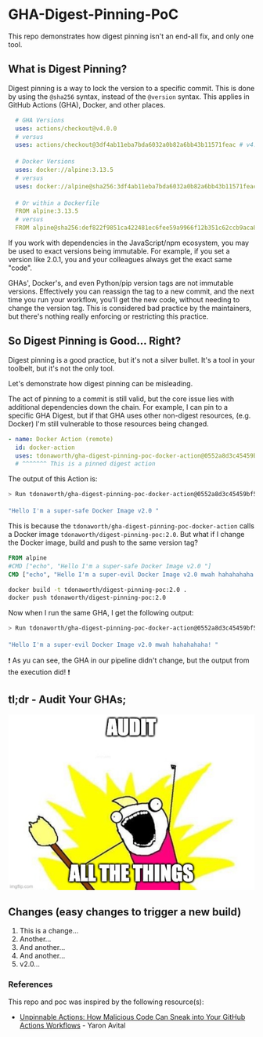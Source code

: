 # GHA-Digest-Pinning-PoC
This repo demonstrates how digest pinning isn't an end-all fix, and only one tool. 

## What is Digest Pinning?
Digest pinning is a way to lock the version to a specific commit. This is done by using the `@sha256` syntax, instead of the `@version` syntax. This applies in GitHub Actions (GHA), Docker, and other places.

```yaml
  # GHA Versions
  uses: actions/checkout@v4.0.0
  # versus
  uses: actions/checkout@3df4ab11eba7bda6032a0b82a6bb43b11571feac # v4.0.0

  # Docker Versions
  uses: docker://alpine:3.13.5
  # versus
  uses: docker://alpine@sha256:3df4ab11eba7bda6032a0b82a6bb43b11571feac # 3.13.5

  # Or within a Dockerfile
  FROM alpine:3.13.5
  # versus
  FROM alpine@sha256:def822f9851ca422481ec6fee59a9966f12b351c62ccb9aca841526ffaa9f748 # 3.13.5
```

If you work with dependencies in the JavaScript/npm ecosystem, you may be used to exact versions being immutable. For example, if you set a version like 2.0.1, you and your colleagues always get the exact same "code".

GHAs', Docker's, and even Python/pip version tags are not immutable versions. Effectively you can reassign the tag to a new commit, and the next time you run your workflow, you'll get the new code, without needing to change the version tag. This is considered bad practice by the maintainers, but there's nothing really enforcing or restricting this practice.

## So Digest Pinning is Good... Right?
Digest pinning is a good practice, but it's not a silver bullet. It's a tool in your toolbelt, but it's not the only tool.

Let's demonstrate how digest pinning can be misleading.

The act of pinning to a commit is still valid, but the core issue lies with additional dependencies down the chain. For example, I can pin to a specific GHA Digest, but if that GHA uses other non-digest resources, (e.g. Docker) I'm still vulnerable to those resources being changed.

```yaml
- name: Docker Action (remote)
  id: docker-action
  uses: tdonaworth/gha-digest-pinning-poc-docker-action@0552a8d3c45459bf5b7332525a853aaaeab9ee92 # v1.1.0
  # ^^^^^^^ This is a pinned digest action
```

The output of this Action is:

```bash
> Run tdonaworth/gha-digest-pinning-poc-docker-action@0552a8d3c45459bf5b7332525a853aaaeab9ee92

"Hello I'm a super-safe Docker Image v2.0 "
```

This is because the `tdonaworth/gha-digest-pinning-poc-docker-action` calls a Docker image `tdonaworth/digest-pinning-poc:2.0`. But what if I change the Docker image, build and push to the same version tag? 

```dockerfile
FROM alpine
#CMD ["echo", "Hello I'm a super-safe Docker Image v2.0 "]
CMD ["echo", "Hello I'm a super-evil Docker Image v2.0 mwah hahahahaha! "]
```

```bash
docker build -t tdonaworth/digest-pinning-poc:2.0 .
docker push tdonaworth/digest-pinning-poc:2.0
```

Now when I run the same GHA, I get the following output:

```bash
> Run tdonaworth/gha-digest-pinning-poc-docker-action@0552a8d3c45459bf5b7332525a853aaaeab9ee92

"Hello I'm a super-evil Docker Image v2.0 mwah hahahahaha! "
```

:exclamation: As yu can see, the GHA in our pipeline didn't change, but the output from the execution did! :exclamation:

## tl;dr - Audit Your GHAs; 
![audit-all-the-things](doc/image-1.png)



## Changes (easy changes to trigger a new build)
1. This is a change...
2. Another...
3. And another...
4. And another...
5. v2.0...

### References
This repo and poc was inspired by the following resource(s):
- [Unpinnable Actions: How Malicious Code Can Sneak into Your GitHub Actions Workflows](https://www.paloaltonetworks.com/blog/prisma-cloud/unpinnable-actions-github-security/) - Yaron Avital